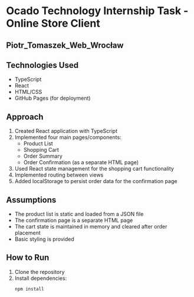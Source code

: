 # Ocado Technology Internship Task - Online Store Client

## Piotr_Tomaszek_Web_Wrocław

## Technologies Used

- TypeScript
- React
- HTML/CSS
- GitHub Pages (for deployment)

## Approach

1. Created React application with TypeScript
2. Implemented four main pages/components:
   - Product List
   - Shopping Cart
   - Order Summary
   - Order Confirmation (as a separate HTML page)
3. Used React state management for the shopping cart functionality
4. Implemented routing between views
5. Added localStorage to persist order data for the confirmation page

## Assumptions

- The product list is static and loaded from a JSON file
- The confirmation page is a separate HTML page
- The cart state is maintained in memory and cleared after order placement
- Basic styling is provided

## How to Run

1. Clone the repository
2. Install dependencies:
   ```bash
   npm install
   ```

